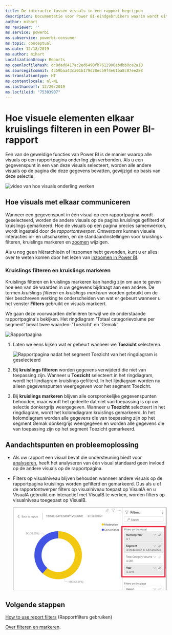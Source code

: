 ```yaml
---
title: De interactie tussen visuals in een rapport begrijpen
description: Documentatie voor Power BI-eindgebruikers waarin wordt uitgelegd hoe visuals op een rapportpagina werken.
author: mihart
ms.reviewer: ''
ms.service: powerbi
ms.subservice: powerbi-consumer
ms.topic: conceptual
ms.date: 12/18/2019
ms.author: mihart
LocalizationGroup: Reports
ms.openlocfilehash: dc8dad0417ac2ed6498fb7612900ebdbb0ce2a18
ms.sourcegitcommit: 4359baa43ca01b179d28ec59f4e61ba8c07ee288
ms.translationtype: HT
ms.contentlocale: nl-NL
ms.lasthandoff: 12/20/2019
ms.locfileid: "75303907"
---
```

# <a name="how-visuals-cross-filter-each-other-in-a-power-bi-report"></a>Hoe visuele elementen elkaar kruislings filteren in een Power BI-rapport
Een van de geweldige functies van Power BI is de manier waarop alle visuals op een rapportpagina onderling zijn verbonden. Als u een gegevenspunt in een van deze visuals selecteert, worden alle andere visuals op de pagina die deze gegevens bevatten, gewijzigd op basis van deze selectie. 

![video van hoe visuals onderling werken](media/end-user-interactions/interactions.gif)

## <a name="how-visuals-interact-with-each-other"></a>Hoe visuals met elkaar communiceren

Wanneer een gegevenspunt in één visual op een rapportpagina wordt geselecteerd, worden de andere visuals op de pagina kruislings gefilterd of kruislings gemarkeerd. Hoe de visuals op een pagina precies samenwerken, wordt ingesteld door de *rapportontwerper*. *Ontwerpers* kunnen visuele interacties in- en uitschakelen, en de standaardinstellingen voor kruislings filteren, kruislings markeren en [zoomen](end-user-drill.md) wijzigen. 

Als u nog geen hiërarchieën of inzoomen hebt gevonden, kunt u er alles over te weten komen door het lezen van [inzoomen in Power BI](end-user-drill.md). 

### <a name="cross-filtering-and-cross-highlighting"></a>Kruislings filteren en kruislings markeren

Kruislings filteren en kruislings markeren kan handig zijn om aan te geven hoe een van de waarden in uw gegevens bijdraagt aan een andere. De termen *kruislings filteren* en *kruislings markeren* worden gebruikt om de hier beschreven werking te onderscheiden van wat er gebeurt wanneer u het venster **Filters** gebruikt en visuals markeert.  

We gaan deze voorwaarden definiëren terwijl we de onderstaande rapportpagina's bekijken. Het ringdiagram 'Totaal categorievolume per segment' bevat twee waarden: 'Toezicht' en 'Gemak'. 

![Rapportpagina](media/end-user-interactions/power-bi-interactions-before.png)

1. Laten we eens kijken wat er gebeurt wanneer we **Toezicht** selecteren.

    ![Rapportpagina nadat het segment Toezicht van het ringdiagram is geselecteerd](media/end-user-interactions/power-bi-interactions-after.png)

2. Bij **kruislings filteren** worden gegevens verwijderd die niet van toepassing zijn. Wanneer u **Toezicht** selecteert in het ringdiagram, wordt het lijndiagram kruislings gefilterd. In het lijndiagram worden nu alleen gegevenspunten weergegeven voor het segment Toezicht. 

3. Bij **kruislings markeren** blijven alle oorspronkelijke gegevenspunten behouden, maar wordt het gedeelte dat niet van toepassing is op uw selectie donkergrijs weergegeven. Wanneer u **Toezicht** selecteert in het ringdiagram, wordt het kolomdiagram kruislings gemarkeerd. In het kolomdiagram worden alle gegevens die van toepassing zijn op het segment Gemak donkergrijs weergegeven en worden alle gegevens die van toepassing zijn op het segment Toezicht gemarkeerd. 


## <a name="considerations-and-troubleshooting"></a>Aandachtspunten en probleemoplossing
- Als uw rapport een visual bevat die ondersteuning biedt voor [analyseren](end-user-drill.md), heeft het analyseren van één visual standaard geen invloed op de andere visuals op de rapportpagina.     
- Filters op visualniveau blijven behouden wanneer andere visuals op de rapportpagina kruislings worden gefilterd en gemarkeerd. Dus als u of de rapportontwerper filters op visualniveau toepast op VisualA en u VisualA gebruikt om interactief met VisualB te werken, worden filters op visualniveau toegepast op VisualB.

    ![Rapportpagina nadat het segment Toezicht van het ringdiagram is geselecteerd](media/end-user-interactions/power-bi-visual-filters.png)

## <a name="next-steps"></a>Volgende stappen
[How to use report filters](../power-bi-how-to-report-filter.md) (Rapportfilters gebruiken)    


[Over filteren en markeren](end-user-report-filter.md). 
